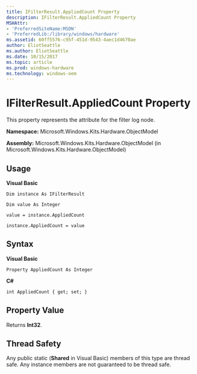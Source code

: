 ```yaml
---
title: IFilterResult.AppliedCount Property
description: IFilterResult.AppliedCount Property
MSHAttr:
- 'PreferredSiteName:MSDN'
- 'PreferredLib:/library/windows/hardware'
ms.assetid: 60ff5576-c95f-451d-9543-4aec1d4670ae
author: EliotSeattle
ms.author: EliotSeattle
ms.date: 10/15/2017
ms.topic: article
ms.prod: windows-hardware
ms.technology: windows-oem
---
```


# IFilterResult.AppliedCount Property


This property represents the attribute for the filter log node.

**Namespace:** Microsoft.Windows.Kits.Hardware.ObjectModel

**Assembly:** Microsoft.Windows.Kits.Hardware.ObjectModel (in Microsoft.Windows.Kits.Hardware.ObjectModel)

## <span id="Usage"></span><span id="usage"></span><span id="USAGE"></span>Usage


**Visual Basic**

`Dim instance As IFilterResult`

`Dim value As Integer`

`value = instance.AppliedCount`

`instance.AppliedCount = value`

## <span id="Syntax"></span><span id="syntax"></span><span id="SYNTAX"></span>Syntax


**Visual Basic**

`Property AppliedCount As Integer`

**C#**

`int AppliedCount { get; set; }`

## <span id="Property_Value"></span><span id="property_value"></span><span id="PROPERTY_VALUE"></span>Property Value


Returns **Int32**.

## <span id="Thread_Safety"></span><span id="thread_safety"></span><span id="THREAD_SAFETY"></span>Thread Safety


Any public static (**Shared** in Visual Basic) members of this type are thread safe. Any instance members are not guaranteed to be thread safe.

 

 






